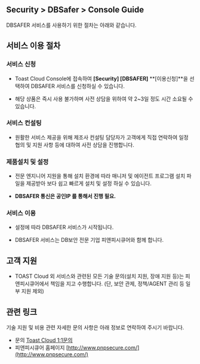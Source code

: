 ## Security > DBSafer > Console Guide

DBSAFER 서비스를 사용하기 위한 절차는 아래와 같습니다.

## 서비스 이용 절차

### 서비스 신청

- Toast Cloud Console에 접속하여 **[Security]  [DBSAFER]**  **[이용신청]**을 선택하여 DBSAFER 서비스를 신청하실 수 있습니다.

- 해당 상품은 즉시 사용 불가하며 사전 상담을 위하여 약 2~3일 정도 시간 소요될 수 있습니다.

### 서비스 컨설팅

- 원활한 서비스 제공을 위해 제조사 컨설팅 담당자가 고객에게 직접 연락하여 일정 협의 및 지원 사항 등에 대하여 사전 상담을 진행합니다.

### 제품설치 및 설정

- 전문 엔지니어 지원을 통해 설치 환경에 따라 매니저 및 에이전트 프로그램 설치 파일을 제공받아 보다 쉽고 빠르게 설치 및 설정 하실 수 있습니다.

- **DBSAFER 통신은 공인IP 를 통해서 진행 필요.**

### 서비스 이용

- 설정에 따라 DBSAFER 서비스가 시작됩니다.

- DBSAFER 서비스는 DB보안 전문 기업 피앤피시큐어와 함께 합니다.

## 고객 지원

- TOAST Cloud 외 서비스와 관련된 모든 기술 문의(설치 지원, 장애 지원 등)는 피앤피시큐어에서 책임을 지고 수행합니다. (단, 보안 관제, 정책/AGENT 관리 등 일부 지원 제외)


## 관련 링크
  기술 지원 및 비용 관련 자세한 문의 사항은 아래 정보로 연락하여 주시기 바랍니다.

- 문의 [Toast Cloud 1:1문의](https://toast.com/support/inquiry)
- 피앤피시큐어 홈페이지 [http://www.pnpsecure.com/](http://www.pnpsecure.com/)

